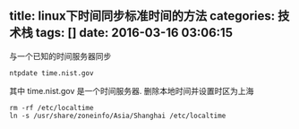 title: linux下时间同步标准时间的方法
categories: 技术栈
tags: []
date: 2016-03-16 03:06:15
---
与一个已知的时间服务器同步

    ntpdate time.nist.gov

其中 time.nist.gov 是一个时间服务器.
删除本地时间并设置时区为上海

    rm -rf /etc/localtime
    ln -s /usr/share/zoneinfo/Asia/Shanghai /etc/localtime
